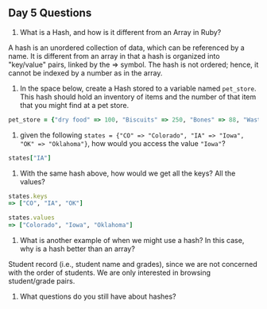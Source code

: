 ## Day 5 Questions

1. What is a Hash, and how is it different from an Array in Ruby?

A hash is an unordered collection of data, which can be referenced by a name. It is different from an array in that a hash is organized into "key/value" pairs, linked by the => symbol. The hash is not ordered; hence, it cannot be indexed by a number as in the array.

1. In the space below, create a Hash stored to a variable named `pet_store`.  This hash should hold an inventory of items and the number of that item that you might find at a pet store.

```ruby
pet_store = {"dry food" => 100, "Biscuits" => 250, "Bones" => 88, "Waste pick up bags" => 100}
```

1. given the following `states = {"CO" => "Colorado", "IA" => "Iowa", "OK" => "Oklahoma"}`, how would you access the value `"Iowa"`?

```ruby
states["IA"]
```

1. With the same hash above, how would we get all the keys?  All the values?

```ruby
states.keys
=> ["CO", "IA", "OK"]

states.values
=> ["Colorado", "Iowa", "Oklahoma"]
```

1. What is another example of when we might use a hash?  In this case, why is a hash better than an array?

Student record (i.e., student name and grades), since we are not concerned with the order of students. We are only interested in browsing student/grade pairs.

1. What questions do you still have about hashes?
